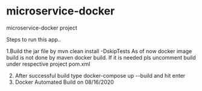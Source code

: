 # microservice-docker
microservice-docker project

Steps to run this app..

1.Build the jar file by mvn clean install -DskipTests
As of now docker image build is not done by maven docker build. If it is needed pls uncomment <goal>build</goal> under respective project 
pom.xml

2. After successful build type docker-compose up --build and hit enter
3. Docker Automated Build on 08/16/2020

